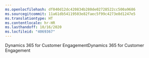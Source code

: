 ```yaml
---
ms.openlocfilehash: df040d12dc420834b280de02728522cc500a9686
ms.sourcegitcommit: 11a61db54119503e82faec5f99c4273e8d1247e5
ms.translationtype: HT
ms.contentlocale: hr-HR
ms.lasthandoff: 10/16/2020
ms.locfileid: "4069367"
---
```

<span data-ttu-id="10bfa-101">Dynamics 365 for Customer Engagement</span><span class="sxs-lookup"><span data-stu-id="10bfa-101">Dynamics 365 for Customer Engagement</span></span>

